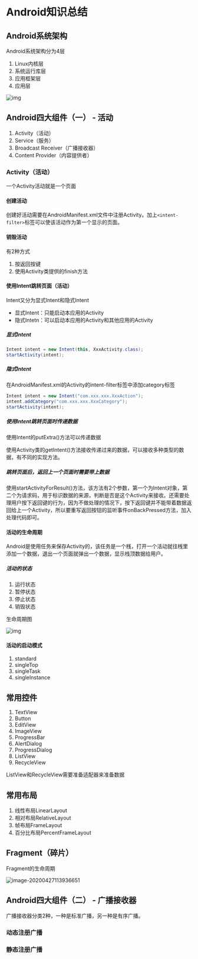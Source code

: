 # Android知识总结

## Android系统架构

Android系统架构分为4层

1. Linux内核层
2. 系统运行库层
3. 应用框架层
4. 应用层

![img](https://bkimg.cdn.bcebos.com/pic/2fdda3cc7cd98d10ac7dfab52b3fb80e7aec908d?x-bce-process=image/watermark,g_7,image_d2F0ZXIvYmFpa2U4MA==,xp_5,yp_5)

## Android四大组件（一） - 活动

1. Activity（活动）
2. Service（服务）
3. Broadcast Receiver（广播接收器）
4. Content Provider（内容提供者）



### Activity（活动）

一个Activity活动就是一个页面

#### 创建活动

创建好活动需要在AndroidManifest.xml文件中注册Activity。加上`<intent-filter>`标签可以使该活动作为第一个显示的页面。

#### 销毁活动

有2种方式

1. 按返回按键
2. 使用Activity类提供的finish方法

#### 使用Intent跳转页面（活动）

Intent又分为显式Intent和隐式Intent

- 显式Intent：只能启动本应用的Activity
- 隐式Intetn：可以启动本应用的Activity和其他应用的Activity

##### 显式Intent

```java
Intent intent = new Intent(this, XxxActivity.class);
startActivity(intent);
```

##### 隐式Intent

在AndroidManifest.xml的Activity的intent-filter标签中添加category标签

```java
Intent intent = new Intent("com.xxx.xxx.XxxAction");
intent.addCategory("com.xxx.xxx.XxxCategory");
startActivity(intent);
```

##### 使用Intent跳转页面时传递数据

使用Intent的putExtra()方法可以传递数据

使用Activity类的getIntent()方法接收传递过来的数据，可以接收多种类型的数据，有不同的实现方法。

##### 跳转页面后，返回上一个页面时需要带上数据

使用startActivityForResult()方法，该方法有2个参数，第一个为Intent对象，第二个为请求码，用于标识数据的来源，判断是否是这个Activity来接收。还需要处理用户按下返回键的行为，因为不做处理的情况下，按下返回键并不能带着数据返回给上一个Activity，所以要重写返回按钮的监听事件onBackPressed方法，加入处理代码即可。

#### 活动的生命周期

Android是使用任务来保存Activity的，该任务是一个桟，打开一个活动就往桟里添加一个数据，退出一个页面就弹出一个数据，显示栈顶数据给用户。

##### 活动的状态

1. 运行状态
2. 暂停状态
3. 停止状态
4. 销毁状态

生命周期图

![img](https://upload-images.jianshu.io/upload_images/19899316-00e4bd10008c4788.PNG?imageMogr2/auto-orient/strip|imageView2/2/w/485/format/webp)



#### 活动的启动模式

1. standard
2. singleTop
3. singleTask
4. singleInstance



## 常用控件

1. TextView
2. Button
3. EditView
4. ImageView
5. ProgressBar
6. AlertDialog
7. ProgressDialog
8. ListView
9. RecycleView

ListView和RecycleView需要准备适配器来准备数据



## 常用布局

1. 线性布局LinearLayout
2. 相对布局RelativeLayout
3. 帧布局FrameLayout
4. 百分比布局PercentFrameLayout



## Fragment（碎片）

Fragment的生命周期

![image-20200427113936651](E:/%E6%88%91%E7%9A%84%E5%9D%9A%E6%9E%9C%E4%BA%91/OneDrive/%E5%AD%A6%E4%B9%A0/%E7%AC%94%E8%AE%B0/%E5%9B%BE%E7%89%87/note_images/image-20200427113936651.png)



## Android四大组件（二） - 广播接收器

广播接收器分类2种，一种是标准广播，另一种是有序广播。

### 动态注册广播





### 静态注册广播

